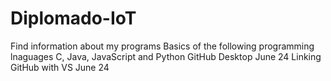 # Diplomado-IoT
Find information about my programs
Basics of the following programming lnaguages C, Java, JavaScript and Python
GitHub Desktop June 24 
Linking GitHub with VS June 24